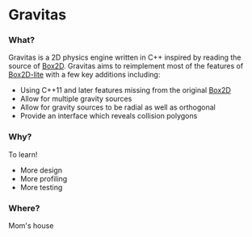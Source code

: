 # Gravitas
### What?
Gravitas is a 2D physics engine written in C++ inspired by reading the source of [Box2D]. Gravitas aims to reimplement most of the features of [Box2D-lite] with a few key additions including:
* Using C++11 and later features missing from the original [Box2D]
* Allow for multiple gravity sources
* Allow for gravity sources to be radial as well as orthogonal
* Provide an interface which reveals collision polygons

### Why?
To learn!
* More design
* More profiling
* More testing

### Where?
Mom's house

[Box2D-lite]: <https://github.com/erincatto/box2d-lite>
[Box2D]: <https://github.com/erincatto/box2d>
